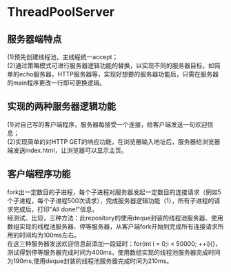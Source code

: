 # ThreadPoolServer
## 服务器端特点
(1)预先创建线程池，主线程统一accept；\
(2)通过策略模式可进行服务器逻辑功能的替换，以实现不同的服务器目标，如简单的echo服务器，HTTP服务器等，实现好想要的服务器功能后，只需在服务器的main程序更改一行即可更换逻辑。

## 实现的两种服务器逻辑功能
(1)对自己写的客户端程序，服务器每接受一个连接，给客户端发送一句欢迎信息；\
(2)实现简单的对HTTP GET的响应功能，在浏览器输入地址后，服务器给浏览器端发送index.html，让浏览器可以显示主页。

## 客户端程序功能
fork出一定数目的子进程，每个子进程对服务器发起一定数目的连接请求（例如5个子进程，每个子进程500次请求），完成服务器逻辑功能（1），所有子进程的请求完成后，打印"All done!"信息。\
经测试、比较，三种方法：此repository的使用deque封装的线程池服务器、使用数组实现的线程池服务器、停等服务器，从客户端fork开始到完成所有连接请求所用的时间均为100ms左右。\
在这三种服务器发送欢迎信息前添加一段延时：for(int i = 0;i < 50000; ++i){}，测试得到停等服务器完成时间为400ms，使用数组实现的线程池服务器完成时间为190ms,使用deque封装的线程池服务器完成时间为210ms。
